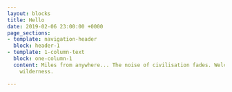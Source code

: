 ```yaml
---
layout: blocks
title: Hello
date: 2019-02-06 23:00:00 +0000
page_sections:
- template: navigation-header
  block: header-1
- template: 1-column-text
  block: one-column-1
  content: Miles from anywhere... The noise of civilisation fades. Welcome to the
    wilderness.

---
```

